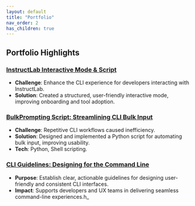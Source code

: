 ```yaml
---
layout: default
title: "Portfolio"
nav_order: 2
has_children: true
---
```


## Portfolio Highlights
### [InstructLab Interactive Mode & Script](https://github.com/JustinXHale/instructlab-interactivemode)  
- **Challenge**: Enhance the CLI experience for developers interacting with InstructLab.  
- **Solution**: Created a structured, user-friendly interactive mode, improving onboarding and tool adoption.  

### [BulkPrompting Script: Streamlining CLI Bulk Input](https://github.com/JustinXHale/bulkprompting)  
- **Challenge**: Repetitive CLI workflows caused inefficiency.  
- **Solution**: Designed and implemented a Python script for automating bulk input, improving usability.  
- **Tech**: Python, Shell scripting.  

### [CLI Guidelines: Designing for the Command Line](https://www.uxd-hub.com/entries/design/cli-guidelines)  
- **Purpose**: Establish clear, actionable guidelines for designing user-friendly and consistent CLI interfaces.  
- **Impact**: Supports developers and UX teams in delivering seamless command-line experiences.h_